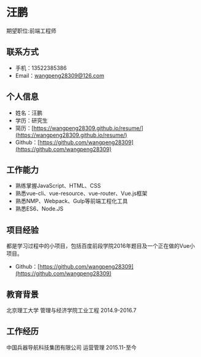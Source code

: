 汪鹏
=====
期望职位:前端工程师

联系方式
----
* 手机：13522385386
* Email：[wangpeng28309@126.com](wangpeng28309@126.com)


个人信息
----
* 姓名：汪鹏
* 学历：研究生
* 简历：[https://wangpeng28309.github.io/resume/](https://wangpeng28309.github.io/resume/)
* Github：[https://github.com/wangpeng28309](https://github.com/wangpeng28309)

工作能力
----
* 熟练掌握JavaScript、HTML、CSS
* 熟悉vue-cli、vue-resource、vue-router、Vue.js框架
* 熟悉NMP、Webpack、Gulp等前端工程化工具
* 熟悉ES6、Node.JS

项目经验
----
都是学习过程中的小项目，包括百度前段学院2016年题目及一个正在做的Vue小项目。
* Github：[https://github.com/wangpeng28309](https://github.com/wangpeng28309)

教育背景
----
北京理工大学 管理与经济学院工业工程 2014.9-2016.7

工作经历
-----
中国兵器导航科技集团有限公司 运营管理 2015.11-至今





